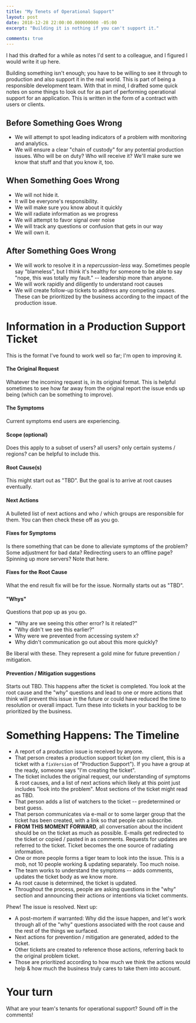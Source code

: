 ```yaml
---
title: "My Tenets of Operational Support"
layout: post
date: 2018-12-28 22:00:00.000000000 -05:00
excerpt: "Building it is nothing if you can't support it."

comments: true
---
```


I had this drafted for a while as notes I'd sent to a colleague, and I figured I would write it up here.

Building something isn't enough; you have to be willing to see it through to production and also support it in the real world. This is part of being a responsible development team. With that in mind, I drafted some quick notes on some things to look out for as part of performing operational support for an application. This is written in the form of a contract with users or clients.

## Before Something Goes Wrong

* We will attempt to spot leading indicators of a problem with monitoring and analytics.
* We will ensure a clear "chain of custody" for any potential production issues. Who will be on duty? Who will receive it? We'll make sure we know that stuff and that you know it, too.

## When Something Goes Wrong

* We will not hide it.
* It will be everyone's responsibility.
* We will make sure you know about it quickly
* We will radiate information as we progress
* We will attempt to favor signal over noise
* We will track any questions or confusion that gets in our way
* We will own it.

## After Something Goes Wrong

* We will work to resolve it in a *repercussion-less* way. Sometimes people say "blameless", but I think it's healthy for someone to be able to say "nope, this was totally my fault." -- leadership more than anyone.
* We will work rapidly and diligently to understand root causes
* We will create follow-up tickets to address any competing causes. These can be prioritized by the business according to the impact of the production issue.

# Information in a Production Support Ticket

This is the format I've found to work well so far; I'm open to improving it.

#### The Original Request

Whatever the incoming request is, in its original format. This is helpful sometimes to see how far away from the original report the issue ends up being (which can be something to improve).

#### The Symptoms

Current symptoms end users are experiencing.

#### Scope (optional)

Does this apply to a subset of users? all users? only certain systems / regions? can be helpful to include this.

#### Root Cause(s)

This might start out as "TBD". But the goal is to arrive at root causes eventually.

#### Next Actions

A bulleted list of next actions and who / which groups are responsible for them. You can then check these off as you go.

#### Fixes for Symptoms

Is there something that can be done to alleviate symptoms of the problem? Some adjustment for bad data? Redirecting users to an offline page? Spinning up more servers? Note that here.

#### Fixes for the Root Cause

What the end result fix will be for the issue. Normally starts out as "TBD". 

#### "Whys"

Questions that pop up as you go.

* "Why are we seeing this other error? Is it related?"
* "Why didn't we see this earlier?"
* Why were we prevented from accessing system x?
* Why didn't communication go out about this more quickly?

Be liberal with these. They represent a gold mine for future prevention / mitigation.

#### Prevention / Mitigation suggestions

Starts out TBD. This happens after the ticket is completed. You look at the root cause and the "why" questions and lead to one or more actions that think will prevent this issue in the future or could have reduced the time to resolution or overall impact. Turn these into tickets in your backlog to be prioritized by the business.

# Something Happens: The Timeline

* A report of a production issue is received by anyone.
* That person creates a production support ticket (on my client, this is a ticket with a `fixVersion` of "Production Support"). If you have a group at the ready, someone says "I'm creating the ticket".
* The ticket includes the original request, our understanding of symptoms & root causes, and a list of next actions which likely at this point just includes "look into the problem". Most sections of the ticket might read as TBD.
* That person adds a list of watchers to the ticket -- predetermined or best guess. 
* That person communicates via e-mail or to some larger group that the ticket has been created, with a link so that people can subscribe.
* **FROM THIS MOMENT FORWARD**, all conversation about the incident should be on the ticket as much as possible. E-mails get redirected to the ticket or copied / pasted in as comments. Requests for updates are referred to the ticket. Ticket becomes the one source of radiating information.
* One or more people forms a tiger team to look into the issue. This is a mob, not 10 people working & updating separately. Too much noise.
* The team works to understand the symptoms -- adds comments, updates the ticket body as we know more.
* As root cause is determined, the ticket is updated.
* Throughout the process, people are asking questions in the "why" section and announcing their actions or intentions via ticket comments.

Phew! The issue is resolved. Next up:

* A post-mortem if warranted: Why did the issue happen, and let's work through all of the "why" questions associated with the root cause and the rest of the things we surfaced.
* Next actions for prevention / mitigation are generated, added to the ticket.
* Other tickets are created to reference those actions, referring back to the original problem ticket. 
* Those are prioritized according to how much we think the actions would help & how much the business truly cares to take them into account.

# Your turn

What are your team's tenants for operational support? Sound off in the comments!
